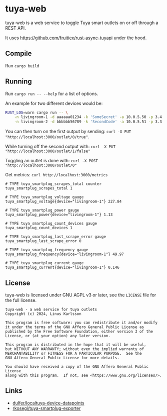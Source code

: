# tuya-web

tuya-web is a web service to toggle Tuya smart outlets on or off through a REST API.

It uses https://github.com/fruitiex/rust-async-tuyapi under the hood.

## Compile

Run `cargo build`

## Running

Run `cargo run -- --help` for a list of options.

An example for two different devices would be:

```sh
RUST_LOG=warn cargo run -- \
    -n livingroom-1 -d aaaaaa01234 -k 'SomeSecret' -a 10.0.5.50 -p 3.4 \
    -n livingroom-2 -d bbbbbb56789 -k 'SecondCode' -a 10.0.5.51 -p 3.3
```

You can then turn on the first output by sending: `curl -X PUT "http://localhost:3000/outlet/0/true"`.

While turning off the second output with: `curl -X PUT "http://localhost:3000/outlet/1/false"`

Toggling an outlet is done with: `curl -X POST "http://localhost:3000/outlet/0"`

Get metrics: `curl http://localhost:3000/metrics`
```
# TYPE tuya_smartplug_scrapes_total counter
tuya_smartplug_scrapes_total 1

# TYPE tuya_smartplug_voltage gauge
tuya_smartplug_voltage{device="livingroom-1"} 227.84

# TYPE tuya_smartplug_power gauge
tuya_smartplug_power{device="livingroom-1"} 1.13

# TYPE tuya_smartplug_count_devices gauge
tuya_smartplug_count_devices 1

# TYPE tuya_smartplug_last_scrape_error gauge
tuya_smartplug_last_scrape_error 0

# TYPE tuya_smartplug_frequency gauge
tuya_smartplug_frequency{device="livingroom-1"} 49.97

# TYPE tuya_smartplug_current gauge
tuya_smartplug_current{device="livingroom-1"} 0.146
```

## License

tuya-web is licensed under GNU AGPL v3 or later, see the `LICENSE` file for the full license.

```
tuya-web - a web service for tuya outlets
Copyright (c) 2024, Linus Karlsson

This program is free software: you can redistribute it and/or modify
it under the terms of the GNU Affero General Public License as
published by the Free Software Foundation, either version 3 of the
License, or (at your option) any later version.

This program is distributed in the hope that it will be useful,
but WITHOUT ANY WARRANTY; without even the implied warranty of
MERCHANTABILITY or FITNESS FOR A PARTICULAR PURPOSE.  See the
GNU Affero General Public License for more details.

You should have received a copy of the GNU Affero General Public License
along with this program.  If not, see <https://www.gnu.org/licenses/>.
```

## Links
* [dulfer/localtuya-device-datapoints](https://github.com/dulfer/localtuya-device-datapoints)
* [rkosegi/tuya-smartplug-exporter](https://github.com/rkosegi/tuya-smartplug-exporter)
